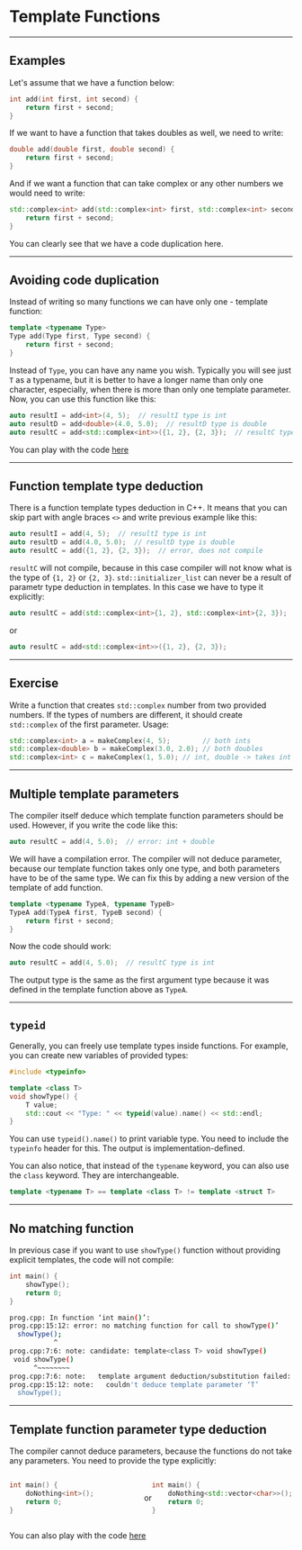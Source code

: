 <!-- .slide: data-background="#111111" -->

# Template Functions

___
<!-- .slide: style="font-size: 0.9em" -->

## Examples

Let's assume that we have a function below:

```c++
int add(int first, int second) {
    return first + second;
}
```

If we want to have a function that takes doubles as well, we need to write:
<!-- .element: class="fragment fade-in" -->

```c++
double add(double first, double second) {
    return first + second;
}
```
<!-- .element: class="fragment fade-in" -->

And if we want a function that can take complex or any other numbers we would need to write:
<!-- .element: class="fragment fade-in" -->

```c++
std::complex<int> add(std::complex<int> first, std::complex<int> second) {
    return first + second;
}
```
<!-- .element: class="fragment fade-in" -->

You can clearly see that we have a code duplication here.
<!-- .element: class="fragment fade-in" -->

___

## Avoiding code duplication

Instead of writing so many functions we can have only one - template function:

```c++
template <typename Type>
Type add(Type first, Type second) {
    return first + second;
}
```
<!-- .element: class="fragment fade-in" -->

Instead of `Type`, you can have any name you wish. Typically you will see just `T` as a typename, but it is better to have a longer name than only one character, especially, when there is more than only one template parameter. Now, you can use this function like this:
<!-- .element: class="fragment fade-in" -->

```c++
auto resultI = add<int>(4, 5);  // resultI type is int
auto resultD = add<double>(4.0, 5.0);  // resultD type is double
auto resultC = add<std::complex<int>>({1, 2}, {2, 3});  // resultC type is std::complex<int>
```
<!-- .element: class="fragment fade-in" -->

You can play with the code [here](https://ideone.com/fork/NU0L8k)
<!-- .element: class="fragment fade-in" -->

___

## Function template type deduction

There is a function template types deduction in C++. It means that you can skip part with angle braces `<>` and write previous example like this:

```c++
auto resultI = add(4, 5);  // resultI type is int
auto resultD = add(4.0, 5.0);  // resultD type is double
auto resultC = add({1, 2}, {2, 3});  // error, does not compile
```

`resultC` will not compile, because in this case compiler will not know what is the type of `{1, 2}` or `{2, 3}`. `std::initializer_list` can never be a result of parametr type deduction in templates.
In this case we have to type it explicitly:
<!-- .element: class="fragment fade-in" -->

```c++
auto resultC = add(std::complex<int>{1, 2}, std::complex<int>{2, 3});
```
<!-- .element: class="fragment fade-in" -->

or
<!-- .element: class="fragment fade-in" -->

```c++
auto resultC = add<std::complex<int>>({1, 2}, {2, 3});
```
<!-- .element: class="fragment fade-in" -->

___

## Exercise

Write a function that creates `std::complex` number from two provided numbers. If the types of numbers are different, it should create `std::complex` of the first parameter. Usage:

```c++
std::complex<int> a = makeComplex(4, 5);        // both ints
std::complex<double> b = makeComplex(3.0, 2.0); // both doubles
std::complex<int> c = makeComplex(1, 5.0); // int, double -> takes int
```

___
<!-- .slide: style="font-size: 0.8em" -->

## Multiple template parameters

The compiler itself deduce which template function parameters should be used. However, if you write the code like this:

```c++
auto resultC = add(4, 5.0);  // error: int + double
```
<!-- .element: class="fragment fade-in" -->

We will have a compilation error. The compiler will not deduce parameter, because our template function takes only one type, and both parameters have to be of the same type. We can fix this by adding a new version of the template of add function.
<!-- .element: class="fragment fade-in" -->

```c++
template <typename TypeA, typename TypeB>
TypeA add(TypeA first, TypeB second) {
    return first + second;
}
```
<!-- .element: class="fragment fade-in" -->

Now the code should work:
<!-- .element: class="fragment fade-in" -->

```c++
auto resultC = add(4, 5.0);  // resultC type is int
```
<!-- .element: class="fragment fade-in" -->

The output type is the same as the first argument type because it was defined in the template function above as `TypeA`.
<!-- .element: class="fragment fade-in" -->

___

## `typeid`

Generally, you can freely use template types inside functions. For example, you can create new variables of provided types:

```cpp
#include <typeinfo>

template <class T>
void showType() {
    T value;
    std::cout << "Type: " << typeid(value).name() << std::endl;
}
```
<!-- .element: class="fragment fade-in" -->

You can use `typeid().name()` to print variable type. You need to include the `typeinfo` header for this. The output is implementation-defined.
<!-- .element: class="fragment fade-in" -->

You can also notice, that instead of the `typename` keyword, you can also use the `class` keyword. They are interchangeable.
<!-- .element: class="fragment fade-in" -->

```cpp
template <typename T> == template <class T> != template <struct T>
```
<!-- .element: class="fragment fade-in" -->

___
<!-- .slide: style="font-size: .9em" -->

## No matching function

In previous case if you want to use `showType()` function without providing explicit templates, the code will not compile:

```c++
int main() {
    showType();
    return 0;
}
```

```bash
prog.cpp: In function ‘int main()’:
prog.cpp:15:12: error: no matching function for call to showType()’
  showType();
           ^
prog.cpp:7:6: note: candidate: template<class T> void showType()
 void showType()
      ^~~~~~~~~
prog.cpp:7:6: note:   template argument deduction/substitution failed:
prog.cpp:15:12: note:   couldn't deduce template parameter ‘T’
  showType();
```

___

## Template function parameter type deduction

The compiler cannot deduce parameters, because the functions do not take any parameters. You need to provide the type explicitly:

<div style="display: flex; align-items:center;">

<div style="width: 50%">

```c++
int main() {
    doNothing<int>();
    return 0;
}
```

</div>

or

<div style="width: 50%">

```c++
int main() {
    doNothing<std::vector<char>>();
    return 0;
}
```

</div>

</div>
<!-- .element: class="fragment fade-in" -->

You can also play with the code [here](https://ideone.com/fork/oZZybw)
<!-- .element: class="fragment fade-in" -->
